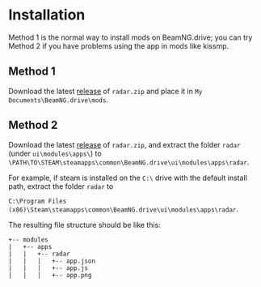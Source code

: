 # Installation
Method 1 is the normal way to install mods on BeamNG.drive; you can try Method 2 if you have problems using the app in mods like kissmp. 
## Method 1
Download the latest [release](https://github.com/rasmus4/beamng-radar/releases) of `radar.zip` and place it in `My Documents\BeamNG.drive\mods`.

## Method 2
Download the latest [release](https://github.com/rasmus4/beamng-radar/releases) of `radar.zip`, and extract the folder `radar` (under `ui\modules\apps\`) to `\PATH\TO\STEAM\steamapps\common\BeamNG.drive\ui\modules\apps\radar`.

For example, if steam is installed on the `C:\` drive with the default install path, extract the folder `radar` to

`C:\Program Files (x86)\Steam\steamapps\common\BeamNG.drive\ui\modules\apps\radar`.


The resulting file structure should be like this:
```
+-- modules
|   +-- apps
|   |   +-- radar
|   |   |   +-- app.json
|   |   |   +-- app.js
|   |   |   +-- app.png
```
